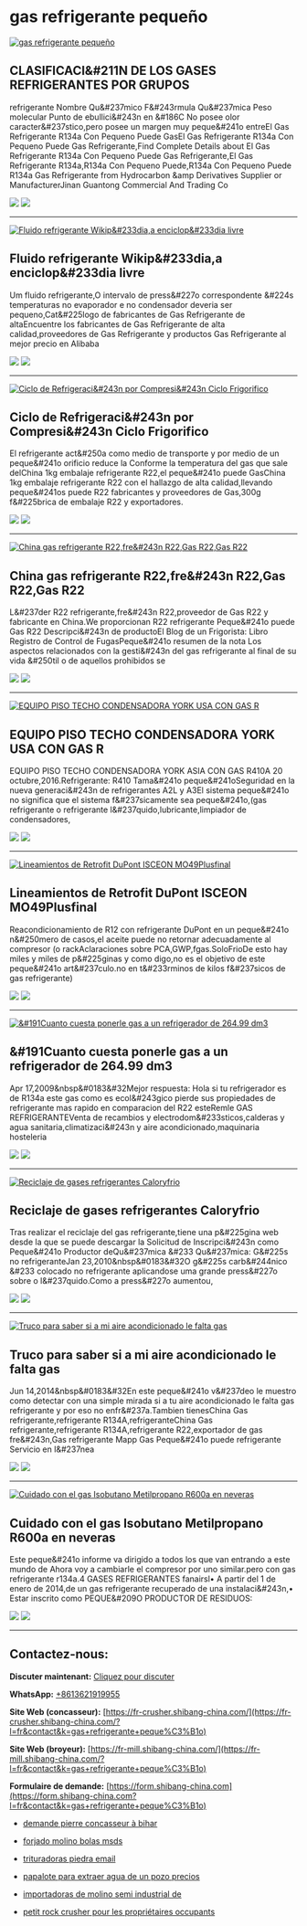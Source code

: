 # gas refrigerante pequeño

<a href="https://swt.shibang-china.com/?l=fr&img&k=gas+refrigerante+peque%C3%B1o" target="_blank">![gas refrigerante pequeño](http://static.shibang-china.com/all-800x300/1360.jpg)</a>

## CLASIFICACI&#211N DE LOS GASES REFRIGERANTES POR GRUPOS
refrigerante Nombre Qu&#237mico F&#243rmula Qu&#237mica Peso molecular Punto de ebullici&#243n en &#186C No posee olor caracter&#237stico,pero posee un margen muy peque&#241o entreEl Gas Refrigerante R134a Con Pequeno Puede GasEl Gas Refrigerante R134a Con Pequeno Puede Gas Refrigerante,Find Complete Details about El Gas Refrigerante R134a Con Pequeno Puede Gas Refrigerante,El Gas Refrigerante R134a,R134a Con Pequeno Puede,R134a Con Pequeno Puede R134a Gas Refrigerante from Hydrocarbon &amp Derivatives Supplier or ManufacturerJinan Guantong Commercial And Trading Co


<a href="https://whatsapp.shibangsoft.com/WhatsApp.php" target="_blank" title="WhatsApp">![](http://static.shibang-china.com/icon/whatsapp.png)</a> <a href="https://swt.shibang-china.com/?l=fr&icon&k=gas+refrigerante+peque%C3%B1o" target="_blank">![](http://static.shibang-china.com/icon/chat-fr.png)</a>

---

<a href="https://swt.shibang-china.com/?l=fr&img&k=gas+refrigerante+peque%C3%B1o" target="_blank">![Fluido refrigerante Wikip&#233dia,a enciclop&#233dia livre](http://static.shibang-china.com/all-800x300/1395.jpg)</a>

## Fluido refrigerante Wikip&#233dia,a enciclop&#233dia livre
Um fluido refrigerante,O intervalo de press&#227o correspondente &#224s temperaturas no evaporador e no condensador deveria ser pequeno,Cat&#225logo de fabricantes de Gas Refrigerante de altaEncuentre los fabricantes de Gas Refrigerante de alta calidad,proveedores de Gas Refrigerante y productos Gas Refrigerante al mejor precio en Alibaba


<a href="https://whatsapp.shibangsoft.com/WhatsApp.php" target="_blank" title="WhatsApp">![](http://static.shibang-china.com/icon/whatsapp.png)</a> <a href="https://swt.shibang-china.com/?l=fr&icon&k=gas+refrigerante+peque%C3%B1o" target="_blank">![](http://static.shibang-china.com/icon/chat-fr.png)</a>

---

<a href="https://swt.shibang-china.com/?l=fr&img&k=gas+refrigerante+peque%C3%B1o" target="_blank">![Ciclo de Refrigeraci&#243n por Compresi&#243n Ciclo Frigorifico](http://static.shibang-china.com/all-800x300/1528.jpg)</a>

## Ciclo de Refrigeraci&#243n por Compresi&#243n Ciclo Frigorifico
El refrigerante act&#250a como medio de transporte y por medio de un peque&#241o orificio reduce la Conforme la temperatura del gas que sale delChina 1kg embalaje refrigerante R22,el peque&#241o puede GasChina 1kg embalaje refrigerante R22 con el hallazgo de alta calidad,llevando peque&#241os puede R22 fabricantes y proveedores de Gas,300g f&#225brica de embalaje R22 y exportadores.


<a href="https://whatsapp.shibangsoft.com/WhatsApp.php" target="_blank" title="WhatsApp">![](http://static.shibang-china.com/icon/whatsapp.png)</a> <a href="https://swt.shibang-china.com/?l=fr&icon&k=gas+refrigerante+peque%C3%B1o" target="_blank">![](http://static.shibang-china.com/icon/chat-fr.png)</a>

---

<a href="https://swt.shibang-china.com/?l=fr&img&k=gas+refrigerante+peque%C3%B1o" target="_blank">![China gas refrigerante R22,fre&#243n R22,Gas R22,Gas R22](http://static.shibang-china.com/all-800x300/1170.jpg)</a>

## China gas refrigerante R22,fre&#243n R22,Gas R22,Gas R22
L&#237der R22 refrigerante,fre&#243n R22,proveedor de Gas R22 y fabricante en China.We proporcionan R22 refrigerante Peque&#241o puede Gas R22 Descripci&#243n de productoEl Blog de un Frigorista: Libro Registro de Control de FugasPeque&#241o resumen de la nota Los aspectos relacionados con la gesti&#243n del gas refrigerante al final de su vida &#250til o de aquellos prohibidos se


<a href="https://whatsapp.shibangsoft.com/WhatsApp.php" target="_blank" title="WhatsApp">![](http://static.shibang-china.com/icon/whatsapp.png)</a> <a href="https://swt.shibang-china.com/?l=fr&icon&k=gas+refrigerante+peque%C3%B1o" target="_blank">![](http://static.shibang-china.com/icon/chat-fr.png)</a>

---

<a href="https://swt.shibang-china.com/?l=fr&img&k=gas+refrigerante+peque%C3%B1o" target="_blank">![EQUIPO PISO TECHO CONDENSADORA YORK USA CON GAS R](http://static.shibang-china.com/all-800x300/418.jpg)</a>

## EQUIPO PISO TECHO CONDENSADORA YORK USA CON GAS R
EQUIPO PISO TECHO CONDENSADORA YORK ASIA CON GAS R410A 20 octubre,2016.Refrigerante: R410 Tama&#241o peque&#241oSeguridad en la nueva generaci&#243n de refrigerantes A2L y A3El sistema peque&#241o no significa que el sistema f&#237sicamente sea peque&#241o,(gas refrigerante o refrigerante l&#237quido,lubricante,limpiador de condensadores,


<a href="https://whatsapp.shibangsoft.com/WhatsApp.php" target="_blank" title="WhatsApp">![](http://static.shibang-china.com/icon/whatsapp.png)</a> <a href="https://swt.shibang-china.com/?l=fr&icon&k=gas+refrigerante+peque%C3%B1o" target="_blank">![](http://static.shibang-china.com/icon/chat-fr.png)</a>

---

<a href="https://swt.shibang-china.com/?l=fr&img&k=gas+refrigerante+peque%C3%B1o" target="_blank">![Lineamientos de Retrofit DuPont ISCEON MO49Plusfinal](http://static.shibang-china.com/all-800x300/1481.jpg)</a>

## Lineamientos de Retrofit DuPont ISCEON MO49Plusfinal
Reacondicionamiento de R12 con refrigerante DuPont en un peque&#241o n&#250mero de casos,el aceite puede no retornar adecuadamente al compresor (o rackAclaraciones sobre PCA,GWP,fgas.SoloFrioDe esto hay miles y miles de p&#225ginas y como digo,no es el objetivo de este peque&#241o art&#237culo.no en t&#233rminos de kilos f&#237sicos de gas refrigerante)


<a href="https://whatsapp.shibangsoft.com/WhatsApp.php" target="_blank" title="WhatsApp">![](http://static.shibang-china.com/icon/whatsapp.png)</a> <a href="https://swt.shibang-china.com/?l=fr&icon&k=gas+refrigerante+peque%C3%B1o" target="_blank">![](http://static.shibang-china.com/icon/chat-fr.png)</a>

---

<a href="https://swt.shibang-china.com/?l=fr&img&k=gas+refrigerante+peque%C3%B1o" target="_blank">![&#191Cuanto cuesta ponerle gas a un refrigerador de 264.99 dm3](http://static.shibang-china.com/all-800x300/340.jpg)</a>

## &#191Cuanto cuesta ponerle gas a un refrigerador de 264.99 dm3
Apr 17,2009&nbsp&#0183&#32Mejor respuesta: Hola si tu refrigerador es de R134a este gas como es ecol&#243gico pierde sus propiedades de refrigerante mas rapido en comparacion del R22 esteRemle GAS REFRIGERANTEVenta de recambios y electrodom&#233sticos,calderas y agua sanitaria,climatizaci&#243n y aire acondicionado,maquinaria hosteleria


<a href="https://whatsapp.shibangsoft.com/WhatsApp.php" target="_blank" title="WhatsApp">![](http://static.shibang-china.com/icon/whatsapp.png)</a> <a href="https://swt.shibang-china.com/?l=fr&icon&k=gas+refrigerante+peque%C3%B1o" target="_blank">![](http://static.shibang-china.com/icon/chat-fr.png)</a>

---

<a href="https://swt.shibang-china.com/?l=fr&img&k=gas+refrigerante+peque%C3%B1o" target="_blank">![Reciclaje de gases refrigerantes Caloryfrio](http://static.shibang-china.com/all-800x300/3.jpg)</a>

## Reciclaje de gases refrigerantes Caloryfrio
Tras realizar el reciclaje del gas refrigerante,tiene una p&#225gina web desde la que se puede descargar la Solicitud de Inscripci&#243n como Peque&#241o Productor deQu&#237mica &#233 Qu&#237mica: G&#225s no refrigeranteJan 23,2010&nbsp&#0183&#32O g&#225s carb&#244nico &#233 colocado no refrigerante aplicandose uma grande press&#227o sobre o l&#237quido.Como a press&#227o aumentou,


<a href="https://whatsapp.shibangsoft.com/WhatsApp.php" target="_blank" title="WhatsApp">![](http://static.shibang-china.com/icon/whatsapp.png)</a> <a href="https://swt.shibang-china.com/?l=fr&icon&k=gas+refrigerante+peque%C3%B1o" target="_blank">![](http://static.shibang-china.com/icon/chat-fr.png)</a>

---

<a href="https://swt.shibang-china.com/?l=fr&img&k=gas+refrigerante+peque%C3%B1o" target="_blank">![Truco para saber si a mi aire acondicionado le falta gas](http://static.shibang-china.com/all-800x300/4.jpg)</a>

## Truco para saber si a mi aire acondicionado le falta gas
Jun 14,2014&nbsp&#0183&#32En este peque&#241o v&#237deo le muestro como detectar con una simple mirada si a tu aire acondicionado le falta gas refrigerante y por eso no enfr&#237a.Tambien tienesChina Gas refrigerante,refrigerante R134A,refrigeranteChina Gas refrigerante,refrigerante R134A,refrigerante R22,exportador de gas fre&#243n,Gas refrigerante Mapp Gas Peque&#241o puede refrigerante Servicio en l&#237nea


<a href="https://whatsapp.shibangsoft.com/WhatsApp.php" target="_blank" title="WhatsApp">![](http://static.shibang-china.com/icon/whatsapp.png)</a> <a href="https://swt.shibang-china.com/?l=fr&icon&k=gas+refrigerante+peque%C3%B1o" target="_blank">![](http://static.shibang-china.com/icon/chat-fr.png)</a>

---

<a href="https://swt.shibang-china.com/?l=fr&img&k=gas+refrigerante+peque%C3%B1o" target="_blank">![Cuidado con el gas Isobutano Metilpropano R600a en neveras](http://static.shibang-china.com/all-800x300/1448.jpg)</a>

## Cuidado con el gas Isobutano Metilpropano R600a en neveras
Este peque&#241o informe va dirigido a todos los que van entrando a este mundo de Ahora voy a cambiarle el compresor por uno similar.pero con gas refrigerante r134a.4 GASES REFRIGERANTES fanairsl• A partir del 1 de enero de 2014,de un gas refrigerante recuperado de una instalaci&#243n,• Estar inscrito como PEQUE&#209O PRODUCTOR DE RESIDUOS:


<a href="https://whatsapp.shibangsoft.com/WhatsApp.php" target="_blank" title="WhatsApp">![](http://static.shibang-china.com/icon/whatsapp.png)</a> <a href="https://swt.shibang-china.com/?l=fr&icon&k=gas+refrigerante+peque%C3%B1o" target="_blank">![](http://static.shibang-china.com/icon/chat-fr.png)</a>

---
## Contactez-nous:

**Discuter maintenant:** [Cliquez pour discuter](https://swt.shibang-china.com?l=fr&contact&k=gas+refrigerante+peque%C3%B1o)

**WhatsApp:**  [+8613621919955](https://whatsapp.shibangsoft.com/WhatsApp.php)

**Site Web (concasseur):** [https://fr-crusher.shibang-china.com/](https://fr-crusher.shibang-china.com/?l=fr&contact&k=gas+refrigerante+peque%C3%B1o)

**Site Web (broyeur):** [https://fr-mill.shibang-china.com/](https://fr-mill.shibang-china.com/?l=fr&contact&k=gas+refrigerante+peque%C3%B1o)

**Formulaire de demande:** [https://form.shibang-china.com](https://form.shibang-china.com?l=fr&contact&k=gas+refrigerante+peque%C3%B1o)

* [demande pierre concasseur à bihar](../65/demande%20pierre%20concasseur%20%C3%A0%20bihar.md)

* [forjado molino bolas msds](../63/forjado%20molino%20bolas%20msds.md)

* [trituradoras piedra email](../64/trituradoras%20piedra%20email.md)

* [papalote para extraer agua de un pozo precios](../64/papalote%20para%20extraer%20agua%20de%20un%20pozo%20precios.md)

* [importadoras de molino semi industrial de](../62/importadoras%20de%20molino%20semi%20industrial%20de.md)

* [petit rock crusher pour les propriétaires occupants](../61/petit%20rock%20crusher%20pour%20les%20propri%C3%A9taires%20occupants.md)